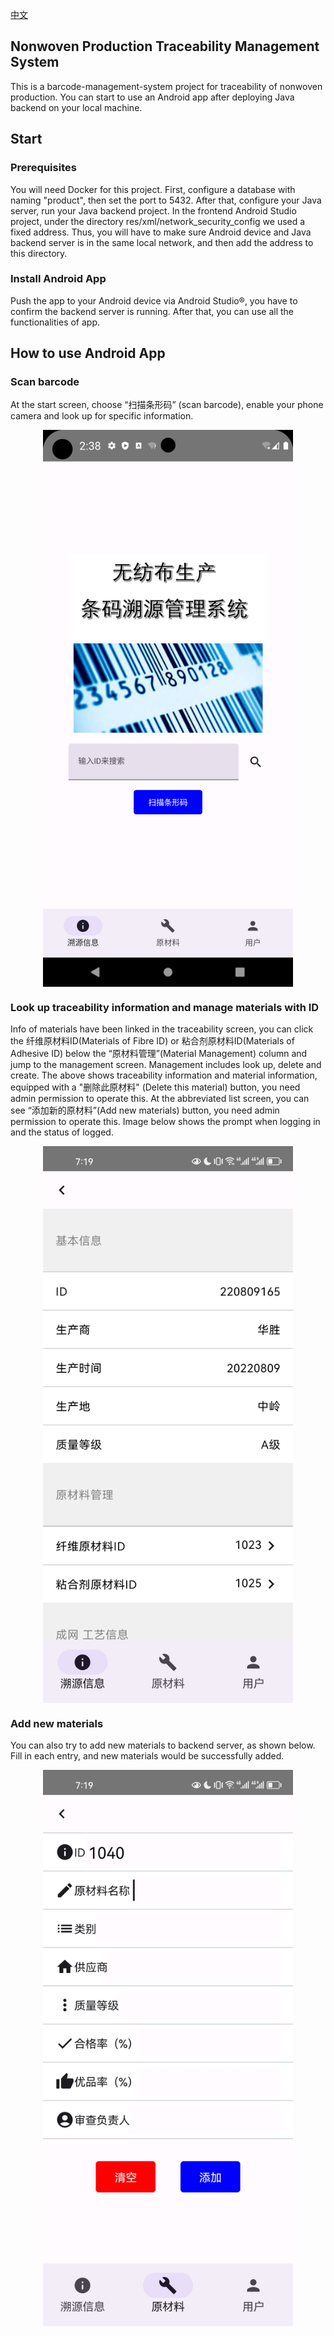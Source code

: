 [中文](README.md)
## Nonwoven Production Traceability Management System
This is a barcode-management-system project for traceability of nonwoven production. You can start to use an Android app after deploying Java backend on your local machine.
## Start
### Prerequisites
You will need Docker for this project. First, configure a database with naming "product", then set the port to 5432. After that, configure your Java server, run your Java backend project.
In the frontend Android Studio project, under the directory res/xml/network_security_config we used a fixed address. Thus, you will have to make sure Android device and Java backend server is in the same local network, and then add the address to this directory.
### Install Android App
Push the app to your Android device via Android Studio®, you have to confirm the backend server is running. After that, you can use all the functionalities of app.
## How to use Android App
### Scan barcode
At the start screen, choose “扫描条形码” (scan barcode), enable your phone camera and look up for specific information.
<div style="display: flex; justify-content: space-around;">
 <img src="https://github.com/yangyang03-dev/nonwoven-production-traceability-management-system/blob/main/assets/camera.png" alt="扫码界面" width="400" >
</div>

### Look up traceability information and manage materials with ID
Info of materials have been linked in the traceability screen, you can click the 纤维原材料ID(Materials of Fibre ID) or 粘合剂原材料ID(Materials of Adhesive ID) below the “原材料管理”(Material Management) column and jump to the management screen. Management includes look up, delete and create. The above shows traceability information and material information, equipped with a "删除此原材料" (Delete this material) button, you need admin permission to operate this. 
 At the abbreviated list screen, you can see “添加新的原材料”(Add new materials) button, you need admin permission to operate this. Image below shows the prompt when logging in and the status of logged.
<div style="display: flex; justify-content: space-around;">
<img src="https://github.com/yangyang03-dev/nonwoven-production-traceability-management-system/blob/main/assets/tracability.jpg" alt="管理界面" width="400" >
</div>

### Add new materials
You can also try to add new materials to backend server, as shown below. Fill in each entry, and new materials would be successfully added.
<div style="display: flex; justify-content: space-around;">
<img src="https://github.com/yangyang03-dev/nonwoven-production-traceability-management-system/blob/main/assets/create.jpg" alt="添加界面" width="400">
</div>
